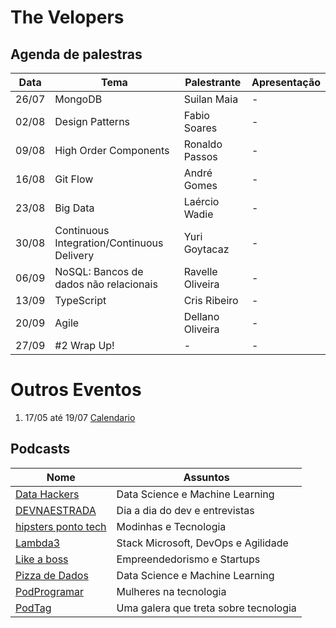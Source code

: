 # The Velopers

## Agenda de palestras

| Data  | Tema                                       | Palestrante      | Apresentação |
|-------|--------------------------------------------|------------------|--------------|
| 26/07 | MongoDB                                    | Suilan Maia      | - |
| 02/08 | Design Patterns                            | Fabio Soares     | - |
| 09/08 | High Order Components                      | Ronaldo Passos   | - |
| 16/08 | Git Flow                                   | André Gomes      | - |
| 23/08 | Big Data                                   | Laércio Wadie    | - |
| 30/08 | Continuous Integration/Continuous Delivery | Yuri Goytacaz    | - |
| 06/09 | NoSQL: Bancos de dados não relacionais     | Ravelle Oliveira | - |
| 13/09 | TypeScript                                 | Cris Ribeiro     | - |
| 20/09 | Agile                                      | Dellano Oliveira | - |
| 27/09 | #2 Wrap Up!                                | -                | - |

# Outros Eventos

1. 17/05 até 19/07 [Calendario](/eventos/001-ciclo.md)

## Podcasts

| Nome                                                      | Assuntos                               |
|-----------------------------------------------------------|----------------------------------------|
| [Data Hackers](https://datahackers.com.br/podcast)        | Data Science e Machine Learning        |
| [DEVNAESTRADA](https://devnaestrada.com.br/)              | Dia a dia do dev e entrevistas         |
| [hipsters ponto tech](https://hipsters.tech/)             | Modinhas e Tecnologia                  |
| [Lambda3](https://www.lambda3.com.br/tag/podcast/)        | Stack Microsoft, DevOps e Agilidade    |
| [Like a boss](https://www.likeaboss.com.br/)              | Empreendedorismo e Startups            |
| [Pizza de Dados](https://pizzadedados.com/)               | Data Science e Machine Learning        |
| [PodProgramar](https://mundopodcast.com.br/podprogramar/) | Mulheres na tecnologia                 |
| [PodTag](https://podtag.com.br/)                          | Uma galera que treta sobre tecnologia  |
